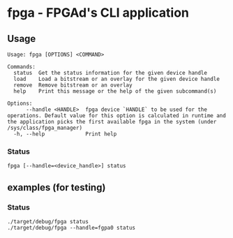 # fpga - FPGAd's CLI application

## Usage

```
Usage: fpga [OPTIONS] <COMMAND>

Commands:
  status  Get the status information for the given device handle
  load    Load a bitstream or an overlay for the given device handle
  remove  Remove bitstream or an overlay
  help    Print this message or the help of the given subcommand(s)

Options:
      --handle <HANDLE>  fpga device `HANDLE` to be used for the operations. Default value for this option is calculated in runtime and the application picks the first available fpga in the system (under /sys/class/fpga_manager)
  -h, --help             Print help

```

### Status

```shell
fpga [--handle=<device_handle>] status
```

## examples (for testing)

### Status

```shell
./target/debug/fpga status
./target/debug/fpga --handle=fgpa0 status
```